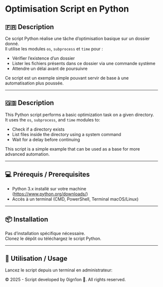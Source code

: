 # Optimisation Script en Python

## 🇫🇷 Description

Ce script Python réalise une tâche d’optimisation basique sur un dossier donné.  
Il utilise les modules `os`, `subprocess` et `time` pour :

- Vérifier l’existence d’un dossier  
- Lister les fichiers présents dans ce dossier via une commande système  
- Attendre un délai avant de poursuivre  

Ce script est un exemple simple pouvant servir de base à une automatisation plus poussée.

---

## 🇬🇧 Description

This Python script performs a basic optimization task on a given directory.  
It uses the `os`, `subprocess`, and `time` modules to:

- Check if a directory exists  
- List files inside the directory using a system command  
- Wait for a delay before continuing  

This script is a simple example that can be used as a base for more advanced automation.

---

## 💻 Prérequis / Prerequisites

- Python 3.x installé sur votre machine (https://www.python.org/downloads/)  
- Accès à un terminal (CMD, PowerShell, Terminal macOS/Linux)

---

## 📦 Installation

Pas d’installation spécifique nécessaire.  
Clonez le dépôt ou téléchargez le script Python.

---

## 🚀 Utilisation / Usage

Lancez le script depuis un terminal en administrateur:

© 2025 - Script developed by 0ign1on 🧅. All rights reserved.
